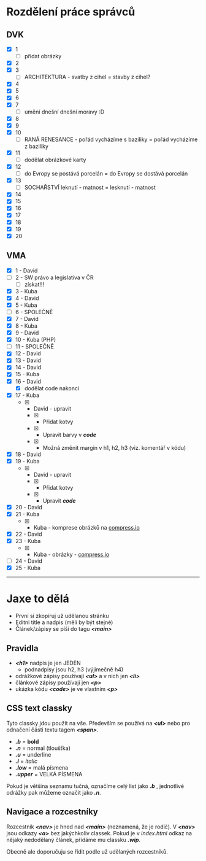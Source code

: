 # Rozdělení práce správců

## DVK

-   [x] 1
    -   [ ] přidat obrázky
-   [x] 2
-   [x] 3
    -   [ ] ARCHITEKTURA - svatby z cihel = stavby z cihel?
-   [x] 4
-   [x] 5
-   [x] 6
-   [x] 7
    -   [ ] umění dnešní dnešní moravy :D
-   [x] 8
-   [x] 9
-   [x] 10
    -   [ ] RANÁ RENESANCE - pořád vycházíme s baziliky = pořád vycházíme z baziliky
-   [x] 11
    -   [ ] dodělat obrázkové karty
-   [x] 12
    -   [ ] do Evropy se postává porcelán = do Evropy se dostává porcelán
-   [x] 13
    -   [ ] SOCHAŘSTVÍ  leknutí - matnost = lesknutí - matnost
-   [x] 14
-   [x] 15
-   [x] 16
-   [x] 17
-   [x] 18
-   [x] 19
-   [x] 20

## VMA

-   [x] 1 - David
-   [ ] 2 - SW právo a legislativa v ČR
    -   [ ] získat!!!
-   [x] 3 - Kuba
-   [x] 4 - David
-   [x] 5 - Kuba
-   [ ] 6 - SPOLEČNĚ
-   [x] 7 - David
-   [x] 8 - Kuba
-   [x] 9 - David
-   [x] 10 - Kuba (PHP)
-   [ ] 11 - SPOLEČNĚ
-   [x] 12 - David
-   [x] 13 - David
-   [x] 14 - David
-   [x] 15 - Kuba
-   [x] 16 - David
    -   [x] dodělat code nakonci
-   [x] 17 - Kuba
    -   [x] -   David - upravit
        -   [x] -   Přidat kotvy
        -   [x] -   Upravit barvy v **_code_**
        -   [x] -   Možná změnit margin v h1, h2, h3 (viz. komentář v kódu)
-   [x] 18 - David
-   [x] 19 - Kuba
    -   [x] -   David - upravit
        -   [x] -   Přidat kotvy
        -   [x] -   Upravit **_code_**
-   [x] 20 - David
-   [x] 21 - Kuba
    -   [x] - Kuba - komprese obrázků na [compress.io](https://compressor.io/)
-   [x] 22 - David
-   [x] 23 - Kuba
    -   [x] - Kuba - obrázky - [compress.io](https://compressor.io/)
-   [ ] 24 - David
-   [x] 25 - Kuba

---

# Jaxe to dělá

-   První si zkopíruj už udělanou stránku
-   Editni title a nadpis (měli by být stejné)
-   Článek/zápisy se píší do tagu **_<main\>_**

## Pravidla

-   **_<h1\>_** nadpis je jen JEDEN
    -   podnadpisy jsou h2, h3 (výjimečně h4)
-   odrážkové zápisy používají **_<ul\>_** a v nich jen **_<li\>_**
-   článkové zápisy používají jen **_<p\>_**
-   ukázka kódu **_<code\>_** je ve vlastním **_<p\>_**

## CSS text classky

Tyto classky jdou použít na vše. Především se používá na **_<ul\>_** nebo pro odnačení části textu tagem **_<span\>_**.

-   **_.b_** = **bold**
-   **_.n_** = normal (tloušťka)
-   **_.u_** = underline
-   **_.i_** = _italic_
-   **_.low_** = malá písmena
-   **_.upper_** = VELKÁ PÍSMENA

Pokud je většina seznamu tučná, označíme celý list jako **_.b_** , jednotlivé odrážky pak můžeme označit jako **_.n_**.

## Navigace a rozcestníky

Rozcestník **_<nav\>_** je hned nad **_<main\>_** (neznamená, že je rodič). V **_<nav\>_** jsou odkazy **_<a\>_** bez jakýchkoliv classek. Pokud je v _index.html_ odkaz na nějaký nedodělaný článek, přídáme mu classku **_.wip_**.

Obecně ale doporučuju se řídit podle už udělaných rozcestníků.
